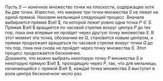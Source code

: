 Пусть $S$ — конечное множество точек на плоскости, содержащее хотя бы две точки. Известно, что никакие три точки множества $S$ не лежат на одной прямой. Назовем <i>мельницей</i> следующий процесс. Вначале выбирается прямая $\ell $, па которой лежит ровно одна точка $P\in S$. Прямая $\ell $ вращается по часовой стрелке вокруг центра $P$ до тех пор, пока она впервые не пройдет через другую точку множества $S$. В этот момент эта точка, обозначим ее $Q$, становится новым центром, и прямая продолжает вращаться по часовой стрелке вокруг точки $Q$ до тех пор, пока она снова не пройдет через точку множества $S$. Этот процесс продолжается бесконечно. 
<br>Докажите, что можно выбрать некоторую точку $P$ множества $S$ и некоторую прямую $\ell $, проходящую через $P$, так, что для мельницы, начинающейся с прямой $\ell $, каждая точка множества $S$ выступит в роли центра бесконечное число раз.
